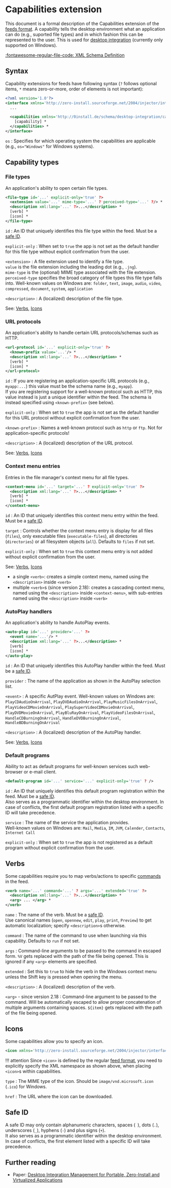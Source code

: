 # Capabilities extension

This document is a formal description of the Capabilities extension of the [feeds format](feed.md). A capability tells the desktop environment what an application can do (e.g., suported file types) and in which fashion this can be represented to the user. This is used for [desktop integration](../details/desktop-integration.md) (currently only supported on Windows).

[:fontawesome-regular-file-code: XML Schema Definition](capabilities.xsd)

## Syntax

Capability extensions for feeds have following syntax (`?` follows optional items, `*` means zero-or-more, order of elements is not important):

```xml
<?xml version='1.0'?>
<interface xmlns='http://zero-install.sourceforge.net/2004/injector/interface' uri='...'>
  ...

  <capabilities xmlns='http://0install.de/schema/desktop-integration/capabilities' os='...' ?>
    [capability] *
  </capabilities> *
</interface>
```

`os`
: Specifies for which operating system the capabilities are applicable (e.g., `os="Windows"` for Windows systems).

## Capability types

### File types

An application's ability to open certain file types. 

```xml
<file-type id='...' explicit-only='true' ?>
  <extension value='...' mime-type='...' ? perceived-type='...' ?/> *
  <description xml:lang='...' ?>...</description> *
  [verb] *
  [icon] *
</file-type>
```

`id`
: An ID that uniquely identifies this file type within the feed. Must be a [safe ID](#safe-id).

`explicit-only`
: When set to `true` the app is not set as the default handler for this file type without explicit confirmation from the user.

`<extension>`
: A file extension used to identify a file type.  
`value` is the file extension including the leading dot (e.g., `.jng`).  
`mime-type` is the (optional) MIME type associated with the file extension.  
`perceived-type` specifies the broad category of file types this file type falls into. Well-known values on Windows are: `folder`, `text`, `image`, `audio`, `video`, `compressed`, `document`, `system`, `application`

`<description>`
: A (localized) description of the file type.

See: [Verbs](#verbs), [Icons](#icons)

### URL protocols

An application's ability to handle certain URL protocols/schemas such as HTTP. 

```xml
<url-protocol id='...' explicit-only='true' ?>
  <known-prefix value='...'/> *
  <description xml:lang='...' ?>...</description> *
  [verb] *
  [icon] *
</url-protocol>
```

`id`
: If you are registering an application-specific URL protocols (e.g., `myapp:...`) this value must be the schema name (e.g., `myapp`).  
If you are registering support for a well-known protocol such as HTTP, this value instead is just a unique identifier within the feed. The schema is instead specified using `<known-prefix>` (see below).

`explicit-only`
: When set to `true` the app is not set as the default handler for this URL protocol without explicit confirmation from the user.

`<known-prefix>`
: Names a well-known protocol such as `http` or `ftp`. Not for application-specific protocols!

`<description>`
: A (localized) description of the URL protocol.

See: [Verbs](#verbs), [Icons](#icons)

### Context menu entries

Entries in the file manager's context menu for all file types. 

```xml
<context-menu id='...' target='...' ? explicit-only='true' ?>
  <description xml:lang='...' ?>...</description> *
  [verb] *
  [icon] *
</context-menu>
```

`id`
: An ID that uniquely identifies this context menu entry within the feed. Must be a [safe ID](#safe-id).

`target`
: Controls whether the context menu entry is display for all files (`files`), only executable files (`executable-files`), all directories (`directories`) or all filesystem objects (`all`). Defaults to `files` if not set.

`explicit-only`
: When set to `true` this context menu entry is not added without explicit confirmation from the user.

See: [Verbs](#verbs), [Icons](#icons)

- a single `<verb>`: creates a simple context menu, named using the `<description>` inside `<verb>`
- multiple `<verb>`s (since version 2.18): creates a cascading context menu, named using the `<description>` inside `<context-menu>`, with sub-entries named using the `<description>` inside `<verb>`

### AutoPlay handlers

An application's ability to handle AutoPlay events. 

```xml
<auto-play id='...' provider='...' ?>
  <event name='...'/> *
  <description xml:lang='...' ?>...</description> *
  [verb]
  [icon] *
</auto-play>
```

`id`
: An ID that uniquely identifies this AutoPlay handler within the feed. Must be a [safe ID](#safe-id).

`provider`
: The name of the application as shown in the AutoPlay selection list.

`<event>`
: A specific AutPlay event. Well-known values on Windows are: `PlayCDAudioOnArrival`, `PlayDVDAudioOnArrival`, `PlayMusicFilesOnArrival`, `PlayVideoCDMovieOnArrival`, `PlaySuperVideoCDMovieOnArrival`, `PlayDVDMovieOnArrival`, `PlayBluRayOnArrival`, `PlayVideoFilesOnArrival`, `HandleCDBurningOnArrival`, `HandleDVDBurningOnArrival`, `HandleBDBurningOnArrival`

`<description>`
: A (localized) description of the AutoPlay handler.

See: [Verbs](#verbs), [Icons](#icons)

### Default programs

Ability to act as default programs for well-known services such web-browser or e-mail client.

```xml
<default-program id='...' service='...' explicit-only='true' ? />
```

`id`
: An ID that uniquely identifies this default program registration within the feed. Must be a [safe ID](#safe-id).  
Also serves as a programmatic identifier within the desktop environment. In case of conflicts, the first default program registration listed with a specific ID will take precedence.

`service`
: The name of the service the application provides.  
  Well-known values on Windows are: `Mail`, `Media`, `IM`, `JVM`, `Calender`, `Contacts`, `Internet Call`

`explicit-only`
: When set to `true` the app is not registered as a default program without explicit confirmation from the user.

## Verbs

Some capabilities require you to map verbs/actions to specific [commands](feed.md#commands) in the feed.

```xml
<verb name='...' command='...' ? args='...' extended='true' ?>
  <description xml:lang='...' ?>...</description> *
  <arg> ... </arg> *
</verb>
```

`name`
: The name of the verb. Must be a [safe ID](#safe-id).  
  Use canonical names (`open`, `opennew`, `edit`, `play`, `print`, `Preview`) to get automatic localization; specify `<description>`s otherwise.

`command`
: The name of the command to use when launching via this capability. Defaults to `run` if not set.

`args`
: Command-line arguments to be passed to the command in escaped form. `%V` gets replaced with the path of the file being opened.
  This is ignored if any `<arg>` elements are specified.

`extended`
: Set this to `true` to hide the verb in the Windows context menu unless the Shift key is pressed when opening the menu.

`<description>`
: A (localized) description of the verb.

`<arg>` - since version 2.18
: Command-line argument to be passed to the command. Will be automatically escaped to allow proper concatenation of multiple arguments containing spaces.
  `${item}` gets replaced with the path of the file being opened.

## Icons

Some capabilities allow you to specify an icon.

```xml
<icon xmlns='http://zero-install.sourceforge.net/2004/injector/interface' type='...' href='...' ?/>
```

!!! attention
    Since `<icon>` is defined by the regular [feed format](feed.md), you need to explicitly specify the XML namespace as shown above, when placing `<icon>`s within capabilities.

`type`
: The MIME type of the icon. Should be `image/vnd.microsoft.icon` (`.ico`) for Windows.

`href`
: The URL where the icon can be downloaded.

## Safe ID

A safe ID may only contain alphanumeric characters, spaces (` `), dots (`.`), underscores (`_`), hyphens (`-`) and plus signs (`+`).  
It also serves as a programmatic identifier within the desktop environment. In case of conflicts, the first element listed with a specific ID will take precedence.

## Further reading

- Paper: [Desktop Integration Management for Portable, Zero-Install and Virtualized Applications](https://0install.de/files/papers/desktop_integration.pdf)
